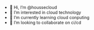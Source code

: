 - 👋 Hi, I’m @houssecloud
- 👀 I’m interested in cloud technology
- 🌱 I’m currently learning cloud conputing
- 💞️ I’m looking to collaborate on ci/cd
